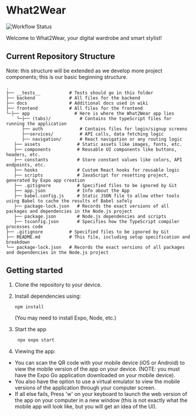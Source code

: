 # What2Wear

![Workflow Status](https://github.com/amanda-zambrana/What2Wear/actions/workflows/ci-cd.yml/badge.svg)

Welcome to What2Wear, your digital wardrobe and smart stylist!

## Current Repository Structure 
Note: this structure will be extended as we develop more project components; this is our basic beginning structure.
```
.
├── __tests__           # Tests should go in this folder
├── backend             # All files for the backend 
├── docs                # Additional docs used in wiki 
├── frontend            # All files for the frontend 
└─├── app                 # Here is where the What2Wear app lies
    └─├── (tabs)/           # Contains the typeScript files for running the application
      ├── auth              # Contains files for login/signup screens
      ├──services/          # API calls, data fetching logic
      ├── navigation/       # React navigation or any routing logic 
   ├── assets              # Static assets like images, fonts, etc. 
   ├── components          # Reusable UI components like buttons, headers, etc.
   ├── constants           # Store constant values like colors, API endpoints, etc.
   ├── hooks               # Custom React hooks for reusable logic
   ├── scripts             # JavaScript for resetting project, generated by Expo app creation
   ├── .gitignore          # Specified files to be ignored by Git
   ├── app.json            # Info about the App
   ├── babel.config.js     # Static JSON file to allow other tools using Babel to cache the results of Babel safely
   ├── package-lock.json   # Records the exact versions of all packages and dependencies in the Node.js project
   ├── package.json        # Node.js dependencies and scripts
   ├── tsconfig.json       # Specifies how the TypeScript compiler processes code
├── .gitignore          # Specified files to be ignored by Git
├── README.md           # This file, including setup specification and breakdown
└── package-lock.json   # Records the exact versions of all packages and dependencies in the Node.js project

```

## Getting started

1. Clone the repository to your device. 

2. Install dependencies using: 

   ```bash
   npm install
   ```
   (You may need to install Expo, Node, etc.) 

3. Start the app

   ```bash
    npx expo start
   ```

4. Viewing the app:
* You can scan the QR code with your mobile device (iOS or Android) to view the mobile version of the app on your device. (NOTE: you must have the Expo Go application downloaded on your mobile device). 
* You also have the option to use a virtual emulator to view the mobile versions of the application through your computer screen.
* If all else fails, Press 'w' on your keyboard to launch the web version of the app on your computer in a new window (this is not exactly what the mobile app will look like, but you will get an idea of the UI). 
